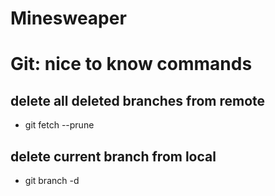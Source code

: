 # Minesweaper

# Git: nice to know commands

## delete all deleted branches from remote
- git fetch --prune 

## delete current branch from local
- git branch -d <branch>